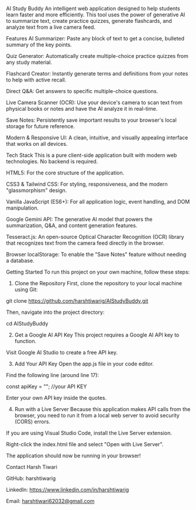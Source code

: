 AI Study Buddy
An intelligent web application designed to help students learn faster and more efficiently. This tool uses the power of generative AI to summarize text, create practice quizzes, generate flashcards, and analyze text from a live camera feed.

Features
AI Summarizer: Paste any block of text to get a concise, bulleted summary of the key points.

Quiz Generator: Automatically create multiple-choice practice quizzes from any study material.

Flashcard Creator: Instantly generate terms and definitions from your notes to help with active recall.

Direct Q&A: Get answers to specific multiple-choice questions.

Live Camera Scanner (OCR): Use your device's camera to scan text from physical books or notes and have the AI analyze it in real-time.

Save Notes: Persistently save important results to your browser's local storage for future reference.

Modern & Responsive UI: A clean, intuitive, and visually appealing interface that works on all devices.

Tech Stack
This is a pure client-side application built with modern web technologies. No backend is required.

HTML5: For the core structure of the application.

CSS3 & Tailwind CSS: For styling, responsiveness, and the modern "glassmorphism" design.

Vanilla JavaScript (ES6+): For all application logic, event handling, and DOM manipulation.

Google Gemini API: The generative AI model that powers the summarization, Q&A, and content generation features.

Tesseract.js: An open-source Optical Character Recognition (OCR) library that recognizes text from the camera feed directly in the browser.

Browser localStorage: To enable the "Save Notes" feature without needing a database.

Getting Started
To run this project on your own machine, follow these steps:

1. Clone the Repository
First, clone the repository to your local machine using Git:

git clone https://github.com/harshtiwarig/AIStudyBuddy.git

Then, navigate into the project directory:

cd AIStudyBuddy

2. Get a Google AI API Key
This project requires a Google AI API key to function.

Visit Google AI Studio to create a free API key.

3. Add Your API Key
Open the app.js file in your code editor.

Find the following line (around line 17):

const apiKey = ""; //your API KEY

Enter your own API key inside the quotes.

4. Run with a Live Server
Because this application makes API calls from the browser, you need to run it from a local web server to avoid security (CORS) errors.

If you are using Visual Studio Code, install the Live Server extension.

Right-click the index.html file and select "Open with Live Server".

The application should now be running in your browser!

Contact
Harsh Tiwari

GitHub: harshtiwarig

LinkedIn: https://www.linkedin.com/in/harshtiwarig

Email: harshtiwari62032@gmail.com
